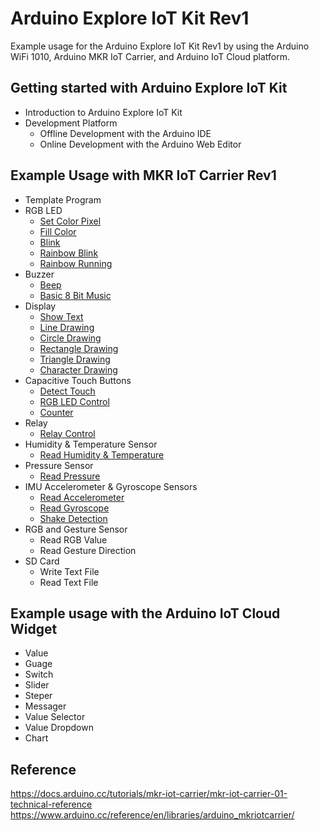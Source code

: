 # Arduino Explore IoT Kit Rev1

Example usage for the Arduino Explore IoT Kit Rev1 by using the Arduino WiFi 1010, Arduino MKR IoT Carrier, and Arduino IoT Cloud platform.

## Getting started with Arduino Explore IoT Kit
- Introduction to Arduino Explore IoT Kit
- Development Platform
  - Offline Development with the Arduino IDE
  - Online Development with the Arduino Web Editor
## Example Usage with MKR IoT Carrier Rev1
- Template Program
- RGB LED
  - [Set Color Pixel](https://github.com/PerfecXX/ArduinoExploreIoTKitRev1/blob/main/example/RGB%20LED/1-SetPixelColor.ino)
  - [Fill Color](https://github.com/PerfecXX/ArduinoExploreIoTKitRev1/blob/main/example/RGB%20LED/2-FillColor.ino) 
  - [Blink](https://github.com/PerfecXX/ArduinoExploreIoTKitRev1/blob/main/example/RGB%20LED/3-Blink.ino)
  - [Rainbow Blink](https://github.com/PerfecXX/ArduinoExploreIoTKitRev1/blob/main/example/RGB%20LED/4-Rainbow1.ino)
  - [Rainbow Running](https://github.com/PerfecXX/ArduinoExploreIoTKitRev1/blob/main/example/RGB%20LED/5-Rainbow2.ino)
- Buzzer
  - [Beep](https://github.com/PerfecXX/ArduinoExploreIoTKitRev1/blob/main/example/Buzzer/1-Beep.ino)
  - [Basic 8 Bit Music](https://github.com/PerfecXX/ArduinoExploreIoTKitRev1/blob/main/example/Buzzer/2-Music.ino)
- Display
  - [Show Text](https://github.com/PerfecXX/ArduinoExploreIoTKitRev1/blob/main/example/Display/1-ShowText.ino)
  - [Line Drawing](https://github.com/PerfecXX/ArduinoExploreIoTKitRev1/blob/main/example/Display/2-DrawLine.ino)
  - [Circle Drawing](https://github.com/PerfecXX/ArduinoExploreIoTKitRev1/blob/main/example/Display/3-DrawCircle.ino)
  - [Rectangle Drawing](https://github.com/PerfecXX/ArduinoExploreIoTKitRev1/blob/main/example/Display/4-DrawRectangle.ino)
  - [Triangle Drawing](https://github.com/PerfecXX/ArduinoExploreIoTKitRev1/blob/main/example/Display/5-DrawTriangle.ino)
  - [Character Drawing](https://github.com/PerfecXX/ArduinoExploreIoTKitRev1/blob/main/example/Display/6-DrawCharacter.ino)
- Capacitive Touch Buttons 
  - [Detect Touch](https://github.com/PerfecXX/ArduinoExploreIoTKitRev1/blob/main/example/Capacitive%20Touch%20Buttons/1-ButtonTouched.ino)
  - [RGB LED Control](https://github.com/PerfecXX/ArduinoExploreIoTKitRev1/blob/main/example/Capacitive%20Touch%20Buttons/2-LEDControl.ino)
  - [Counter](https://github.com/PerfecXX/ArduinoExploreIoTKitRev1/blob/main/example/Capacitive%20Touch%20Buttons/3-Counter.ino) 
- Relay
  - [Relay Control](https://github.com/PerfecXX/ArduinoExploreIoTKitRev1/blob/main/example/Relays/1-RelayControl.ino)
- Humidity & Temperature Sensor
  - [Read Humidity & Temperature](https://github.com/PerfecXX/ArduinoExploreIoTKitRev1/blob/main/example/Environment%20Sensor/tempHum.ino) 
- Pressure Sensor
  - [Read Pressure](https://github.com/PerfecXX/ArduinoExploreIoTKitRev1/blob/main/example/Pressure/1-ReadPressure.ino) 
- IMU Accelerometer & Gyroscope Sensors
  - [Read Accelerometer](https://github.com/PerfecXX/ArduinoExploreIoTKitRev1/blob/main/example/IMU/1-ReadAccelerometer.ino)
  - [Read Gyroscope](https://github.com/PerfecXX/ArduinoExploreIoTKitRev1/blob/main/example/IMU/2-ReadGyroscope.ino)
  - [Shake Detection](https://github.com/PerfecXX/ArduinoExploreIoTKitRev1/blob/main/example/IMU/3-ShakeDetection.ino)
- RGB and Gesture Sensor
  - Read RGB Value
  - Read Gesture Direction
- SD Card
  - Write Text File
  - Read Text File
  
## Example usage with the Arduino IoT Cloud Widget
- Value
- Guage
- Switch 
- Slider 
- Steper
- Messager 
- Value Selector
- Value Dropdown
- Chart

## Reference
https://docs.arduino.cc/tutorials/mkr-iot-carrier/mkr-iot-carrier-01-technical-reference
https://www.arduino.cc/reference/en/libraries/arduino_mkriotcarrier/
